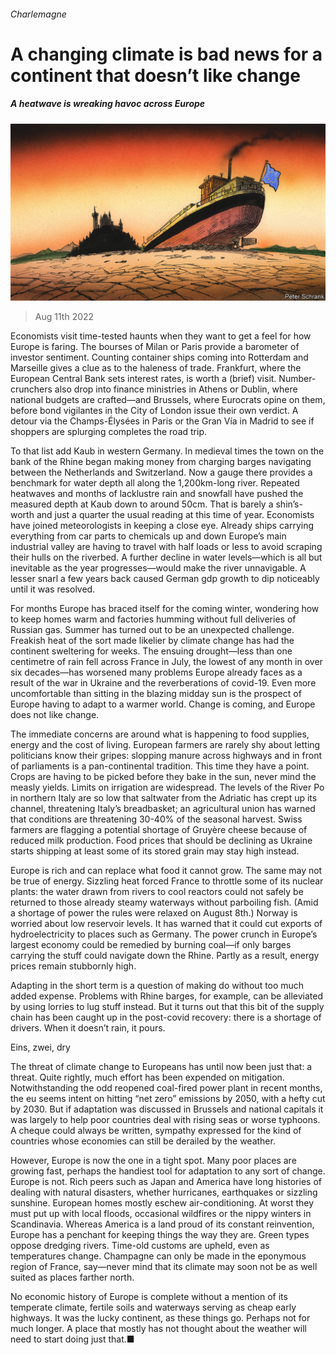 ###### Charlemagne

# A changing climate is bad news for a continent that doesn’t like change 

##### A heatwave is wreaking havoc across Europe 

![image](images/20220813_EUD000.jpg) 

> Aug 11th 2022 

Economists visit time-tested haunts when they want to get a feel for how Europe is faring. The bourses of Milan or Paris provide a barometer of investor sentiment. Counting container ships coming into Rotterdam and Marseille gives a clue as to the haleness of trade. Frankfurt, where the European Central Bank sets interest rates, is worth a (brief) visit. Number-crunchers also drop into finance ministries in Athens or Dublin, where national budgets are crafted—and Brussels, where Eurocrats opine on them, before bond vigilantes in the City of London issue their own verdict. A detour via the Champs-Élysées in Paris or the Gran Vía in Madrid to see if shoppers are splurging completes the road trip. 

To that list add Kaub in western Germany. In medieval times the town on the bank of the Rhine began making money from charging barges navigating between the Netherlands and Switzerland. Now a gauge there provides a benchmark for water depth all along the 1,200km-long river. Repeated heatwaves and months of lacklustre rain and snowfall have pushed the measured depth at Kaub down to around 50cm. That is barely a shin’s-worth and just a quarter the usual reading at this time of year. Economists have joined meteorologists in keeping a close eye. Already ships carrying everything from car parts to chemicals up and down Europe’s main industrial valley are having to travel with half loads or less to avoid scraping their hulls on the riverbed. A further decline in water levels—which is all but inevitable as the year progresses—would make the river unnavigable. A lesser snarl a few years back caused German gdp growth to dip noticeably until it was resolved.

For months Europe has braced itself for the coming winter, wondering how to keep homes warm and factories humming without full deliveries of Russian gas. Summer has turned out to be an unexpected challenge. Freakish heat of the sort made likelier by climate change has had the continent sweltering for weeks. The ensuing drought—less than one centimetre of rain fell across France in July, the lowest of any month in over six decades—has worsened many problems Europe already faces as a result of the war in Ukraine and the reverberations of covid-19. Even more uncomfortable than sitting in the blazing midday sun is the prospect of Europe having to adapt to a warmer world. Change is coming, and Europe does not like change.

The immediate concerns are around what is happening to food supplies, energy and the cost of living. European farmers are rarely shy about letting politicians know their gripes: slopping manure across highways and in front of parliaments is a pan-continental tradition. This time they have a point. Crops are having to be picked before they bake in the sun, never mind the measly yields. Limits on irrigation are widespread. The levels of the River Po in northern Italy are so low that saltwater from the Adriatic has crept up its channel, threatening Italy’s breadbasket; an agricultural union has warned that conditions are threatening 30-40% of the seasonal harvest. Swiss farmers are flagging a potential shortage of Gruyère cheese because of reduced milk production. Food prices that should be declining as Ukraine starts shipping at least some of its stored grain may stay high instead.

Europe is rich and can replace what food it cannot grow. The same may not be true of energy. Sizzling heat forced France to throttle some of its nuclear plants: the water drawn from rivers to cool reactors could not safely be returned to those already steamy waterways without parboiling fish. (Amid a shortage of power the rules were relaxed on August 8th.) Norway is worried about low reservoir levels. It has warned that it could cut exports of hydroelectricity to places such as Germany. The power crunch in Europe’s largest economy could be remedied by burning coal—if only barges carrying the stuff could navigate down the Rhine. Partly as a result, energy prices remain stubbornly high.

Adapting in the short term is a question of making do without too much added expense. Problems with Rhine barges, for example, can be alleviated by using lorries to lug stuff instead. But it turns out that this bit of the supply chain has been caught up in the post-covid recovery: there is a shortage of drivers. When it doesn’t rain, it pours. 

Eins, zwei, dry

The threat of climate change to Europeans has until now been just that: a threat. Quite rightly, much effort has been expended on mitigation. Notwithstanding the odd reopened coal-fired power plant in recent months, the eu seems intent on hitting “net zero” emissions by 2050, with a hefty cut by 2030. But if adaptation was discussed in Brussels and national capitals it was largely to help poor countries deal with rising seas or worse typhoons. A cheque could always be written, sympathy expressed for the kind of countries whose economies can still be derailed by the weather.

However, Europe is now the one in a tight spot. Many poor places are growing fast, perhaps the handiest tool for adaptation to any sort of change. Europe is not. Rich peers such as Japan and America have long histories of dealing with natural disasters, whether hurricanes, earthquakes or sizzling sunshine. European homes mostly eschew air-conditioning. At worst they must put up with local floods, occasional wildfires or the nippy winters in Scandinavia. Whereas America is a land proud of its constant reinvention, Europe has a penchant for keeping things the way they are. Green types oppose dredging rivers. Time-old customs are upheld, even as temperatures change. Champagne can only be made in the eponymous region of France, say—never mind that its climate may soon not be as well suited as places farther north.

No economic history of Europe is complete without a mention of its temperate climate, fertile soils and waterways serving as cheap early highways. It was the lucky continent, as these things go. Perhaps not for much longer. A place that mostly has not thought about the weather will need to start doing just that.■


 





